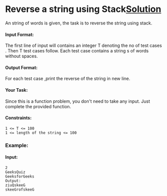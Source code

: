 # Reverse a string using Stack[Solution](./solution.cpp)
An string of words is given, the task is to reverse the string using stack.

#### Input Format:
The first line of input will contains an integer T denoting the no of test cases . Then T test cases follow. Each test case contains a string s of words without spaces.

#### Output Format:
For each test case ,print the reverse of the string in new line. 

#### Your Task:
Since this is a function problem, you don't need to take any input. Just complete the provided function.

#### Constraints:
```
1 <= T <= 100
1 <= length of the string <= 100
```
### Example:
#### Input:
```
2
GeeksQuiz
GeeksforGeeks
Output:
ziuQskeeG
skeeGrofskeeG
```
